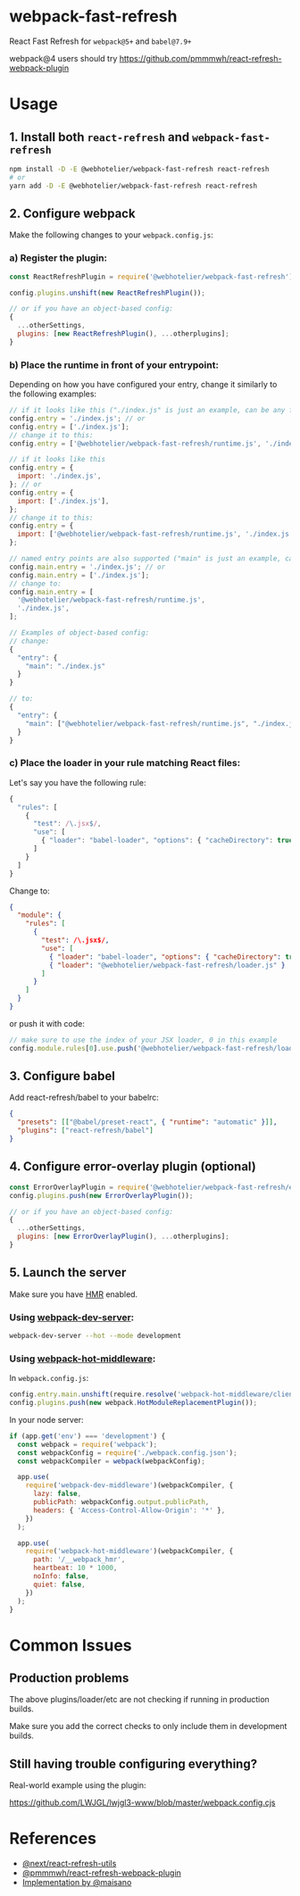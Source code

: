 # webpack-fast-refresh

React Fast Refresh for `webpack@5+` and `babel@7.9+`

webpack@4 users should try https://github.com/pmmmwh/react-refresh-webpack-plugin

# Usage

## 1. Install both `react-refresh` and `webpack-fast-refresh`

```bash
npm install -D -E @webhotelier/webpack-fast-refresh react-refresh
# or
yarn add -D -E @webhotelier/webpack-fast-refresh react-refresh
```

## 2. Configure webpack

Make the following changes to your `webpack.config.js`:

### a) Register the plugin:

```js
const ReactRefreshPlugin = require('@webhotelier/webpack-fast-refresh');

config.plugins.unshift(new ReactRefreshPlugin());

// or if you have an object-based config:
{
  ...otherSettings,
  plugins: [new ReactRefreshPlugin(), ...otherplugins];
}
```

### b) Place the runtime in front of your entrypoint:

Depending on how you have configured your entry, change it similarly to the following examples:

```js
// if it looks like this ("./index.js" is just an example, can be any file or path)
config.entry = './index.js'; // or
config.entry = ['./index.js'];
// change it to this:
config.entry = ['@webhotelier/webpack-fast-refresh/runtime.js', './index.js'];

// if it looks like this
config.entry = {
  import: './index.js',
}; // or
config.entry = {
  import: ['./index.js'],
};
// change it to this:
config.entry = {
  import: ['@webhotelier/webpack-fast-refresh/runtime.js', './index.js'],
};

// named entry points are also supported ("main" is just an example, can be any entry name)
config.main.entry = './index.js'; // or
config.main.entry = ['./index.js'];
// change to:
config.main.entry = [
  '@webhotelier/webpack-fast-refresh/runtime.js',
  './index.js',
];

// Examples of object-based config:
// change:
{
  "entry": {
    "main": "./index.js"
  }
}

// to:
{
  "entry": {
    "main": ["@webhotelier/webpack-fast-refresh/runtime.js", "./index.js"]
  }
}
```

### c) Place the loader in your rule matching React files:

Let's say you have the following rule:

```js
{
  "rules": [
    {
      "test": /\.jsx$/,
      "use": [
        { "loader": "babel-loader", "options": { "cacheDirectory": true } }
      ]
    }
  ]
}
```

Change to:

```json
{
  "module": {
    "rules": [
      {
        "test": /\.jsx$/,
        "use": [
          { "loader": "babel-loader", "options": { "cacheDirectory": true } },
          { "loader": "@webhotelier/webpack-fast-refresh/loader.js" }
        ]
      }
    ]
  }
}
```

or push it with code:

```js
// make sure to use the index of your JSX loader, 0 in this example
config.module.rules[0].use.push('@webhotelier/webpack-fast-refresh/loader.js');
```

## 3. Configure babel

Add react-refresh/babel to your babelrc:

```json
{
  "presets": [["@babel/preset-react", { "runtime": "automatic" }]],
  "plugins": ["react-refresh/babel"]
}
```

## 4. Configure error-overlay plugin (optional)

```js
const ErrorOverlayPlugin = require('@webhotelier/webpack-fast-refresh/error-overlay');
config.plugins.push(new ErrorOverlayPlugin());

// or if you have an object-based config:
{
  ...otherSettings,
  plugins: [new ErrorOverlayPlugin(), ...otherplugins];
}
```

## 5. Launch the server

Make sure you have [HMR](https://webpack.js.org/concepts/hot-module-replacement/) enabled.

### Using [webpack-dev-server](https://github.com/webpack/webpack-dev-server):

```bash
webpack-dev-server --hot --mode development
```

### Using [webpack-hot-middleware](https://github.com/webpack-contrib/webpack-hot-middleware):

In `webpack.config.js`:

```javascript
config.entry.main.unshift(require.resolve('webpack-hot-middleware/client'));
config.plugins.push(new webpack.HotModuleReplacementPlugin());
```

In your node server:

```javascript
if (app.get('env') === 'development') {
  const webpack = require('webpack');
  const webpackConfig = require('./webpack.config.json');
  const webpackCompiler = webpack(webpackConfig);

  app.use(
    require('webpack-dev-middleware')(webpackCompiler, {
      lazy: false,
      publicPath: webpackConfig.output.publicPath,
      headers: { 'Access-Control-Allow-Origin': '*' },
    })
  );

  app.use(
    require('webpack-hot-middleware')(webpackCompiler, {
      path: '/__webpack_hmr',
      heartbeat: 10 * 1000,
      noInfo: false,
      quiet: false,
    })
  );
}
```

# Common Issues

## Production problems

The above plugins/loader/etc are not checking if running in production builds.

Make sure you add the correct checks to only include them in development builds.

## Still having trouble configuring everything?

Real-world example using the plugin:

https://github.com/LWJGL/lwjgl3-www/blob/master/webpack.config.cjs

# References

- [@next/react-refresh-utils](https://github.com/zeit/next.js/tree/canary/packages/react-refresh-utils)
- [@pmmmwh/react-refresh-webpack-plugin](https://github.com/pmmmwh/react-refresh-webpack-plugin)
- [Implementation by @maisano](https://gist.github.com/maisano/441a4bc6b2954205803d68deac04a716)
